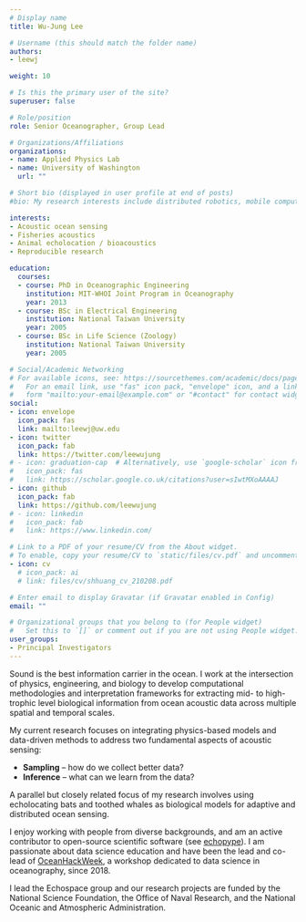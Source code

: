 ```yaml
---
# Display name
title: Wu-Jung Lee

# Username (this should match the folder name)
authors:
- leewj

weight: 10

# Is this the primary user of the site?
superuser: false

# Role/position
role: Senior Oceanographer, Group Lead

# Organizations/Affiliations
organizations:
- name: Applied Physics Lab
- name: University of Washington
  url: ""

# Short bio (displayed in user profile at end of posts)
#bio: My research interests include distributed robotics, mobile computing and programmable matter.

interests:
- Acoustic ocean sensing
- Fisheries acoustics
- Animal echolocation / bioacoustics
- Reproducible research

education:
  courses:
  - course: PhD in Oceanographic Engineering
    institution: MIT-WHOI Joint Program in Oceanography
    year: 2013
  - course: BSc in Electrical Engineering
    institution: National Taiwan University
    year: 2005
  - course: BSc in Life Science (Zoology)
    institution: National Taiwan University
    year: 2005

# Social/Academic Networking
# For available icons, see: https://sourcethemes.com/academic/docs/page-builder/#icons
#   For an email link, use "fas" icon pack, "envelope" icon, and a link in the
#   form "mailto:your-email@example.com" or "#contact" for contact widget.
social:
- icon: envelope
  icon_pack: fas
  link: mailto:leewj@uw.edu
- icon: twitter
  icon_pack: fab
  link: https://twitter.com/leewujung
# - icon: graduation-cap  # Alternatively, use `google-scholar` icon from `ai` icon pack
#   icon_pack: fas
#   link: https://scholar.google.co.uk/citations?user=sIwtMXoAAAAJ
- icon: github
  icon_pack: fab
  link: https://github.com/leewujung
# - icon: linkedin
#   icon_pack: fab
#   link: https://www.linkedin.com/

# Link to a PDF of your resume/CV from the About widget.
# To enable, copy your resume/CV to `static/files/cv.pdf` and uncomment the lines below.
- icon: cv
  # icon_pack: ai
  # link: files/cv/shhuang_cv_210208.pdf

# Enter email to display Gravatar (if Gravatar enabled in Config)
email: ""

# Organizational groups that you belong to (for People widget)
#   Set this to `[]` or comment out if you are not using People widget.
user_groups:
- Principal Investigators
---
```


Sound is the best information carrier in the ocean. I work at the intersection of physics, engineering, and biology to develop computational methodologies and interpretation frameworks for extracting mid- to high-trophic level biological information from ocean acoustic data across multiple spatial and temporal scales. 

My current research focuses on integrating physics-based models and data-driven methods to address two fundamental aspects of acoustic sensing:

* **Sampling** – how do we collect better data?
* **Inference** – what can we learn from the data?

A parallel but closely related focus of my research involves using echolocating bats and toothed whales as biological models for adaptive and distributed ocean sensing.

I enjoy working with people from diverse backgrounds, and am an active contributor to open-source scientific software (see [echopype](https://github.com/OSOceanAcoustics/echopype)). I am passionate about data science education and have been the lead and co-lead of [OceanHackWeek](https://oceanhackweek.github.io/), a workshop dedicated to data science in oceanography, since 2018.

I lead the Echospace group and our research projects are funded by the National Science Foundation, the Office of Naval Research, and the National Oceanic and Atmospheric Administration.
